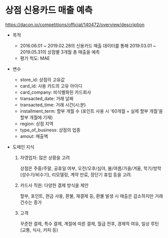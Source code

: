 # **상점 신용카드 매출 예측**

https://dacon.io/competitions/official/140472/overview/description

- 목적
    - 2016.06.01 ~ 2019.02.28의 신용카드 매출 데이터를 통해 2019.03.01 ~ 2019.05.31의 상점별 3개월 총 매출을 예측
    - 평가 척도: MAE

- 변수
    
    - store_id: 상점의 고유값
    - card_id: 사용 카드의 고유 아이디
    - card_company: 비식별화된 카드회사
    - transacted_date: 거래 날짜
    - transacted_time: 거래 시간(시:분)
    - installment_term: 할부 개월 수 (포인트 사용 시 '60개월 + 실제 할부 개월'을 할부 개월에 기재)
    - region: 상점 지역
    - type_of_business: 상점의 업종
    - amout: 매출액

- 도메인 지식
    1. 자영업자: 많은 상황을 고려
    
        상점은 주중/주말, 공휴일 여부, 오전/오후/심야, 봄/여름/가을/겨울, 학기/방학(성수기/비수기), 리모델링, 계약 만료, 장단기 휴업 등을 고려.

    2. 카드사 직원: 다양한 결제 방식을 제안

        할부, 포인트, 현금 사용, 환불, 재결제 등, 환불 발생 시 매출은 감소하지만 거래 건수는 증가

    3. 고객

        꾸준한 결제, 특수 결제, 계절에 따른 결제, 월급 전후, 경제적 여유, 일상 루틴(교통, 식사, 커피 등)

